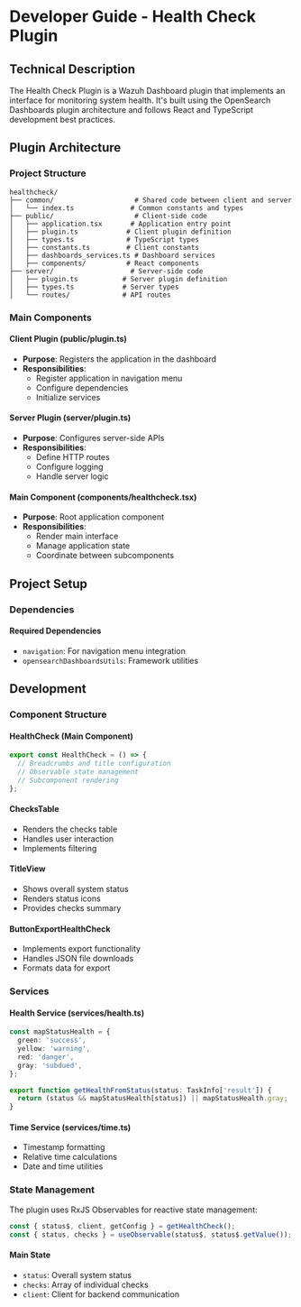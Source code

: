 # Developer Guide - Health Check Plugin

## Technical Description

The Health Check Plugin is a Wazuh Dashboard plugin that implements an interface for monitoring system health. It's built using the OpenSearch Dashboards plugin architecture and follows React and TypeScript development best practices.

## Plugin Architecture

### Project Structure

```
healthcheck/
├── common/                    # Shared code between client and server
│   └── index.ts              # Common constants and types
├── public/                    # Client-side code
│   ├── application.tsx       # Application entry point
│   ├── plugin.ts            # Client plugin definition
│   ├── types.ts             # TypeScript types
│   ├── constants.ts         # Client constants
│   ├── dashboards_services.ts # Dashboard services
│   ├── components/          # React components
├── server/                   # Server-side code
│   ├── plugin.ts           # Server plugin definition
│   ├── types.ts            # Server types
│   └── routes/             # API routes
```

### Main Components

#### Client Plugin (public/plugin.ts)

- **Purpose**: Registers the application in the dashboard
- **Responsibilities**:
  - Register application in navigation menu
  - Configure dependencies
  - Initialize services

#### Server Plugin (server/plugin.ts)

- **Purpose**: Configures server-side APIs
- **Responsibilities**:
  - Define HTTP routes
  - Configure logging
  - Handle server logic

#### Main Component (components/healthcheck.tsx)

- **Purpose**: Root application component
- **Responsibilities**:
  - Render main interface
  - Manage application state
  - Coordinate between subcomponents

## Project Setup

### Dependencies

#### Required Dependencies

- `navigation`: For navigation menu integration
- `opensearchDashboardsUtils`: Framework utilities

## Development

### Component Structure

#### HealthCheck (Main Component)

```typescript
export const HealthCheck = () => {
  // Breadcrumbs and title configuration
  // Observable state management
  // Subcomponent rendering
};
```

#### ChecksTable

- Renders the checks table
- Handles user interaction
- Implements filtering

#### TitleView

- Shows overall system status
- Renders status icons
- Provides checks summary

#### ButtonExportHealthCheck

- Implements export functionality
- Handles JSON file downloads
- Formats data for export

### Services

#### Health Service (services/health.ts)

```typescript
const mapStatusHealth = {
  green: 'success',
  yellow: 'warning',
  red: 'danger',
  gray: 'subdued',
};

export function getHealthFromStatus(status: TaskInfo['result']) {
  return (status && mapStatusHealth[status]) || mapStatusHealth.gray;
}
```

#### Time Service (services/time.ts)

- Timestamp formatting
- Relative time calculations
- Date and time utilities

### State Management

The plugin uses RxJS Observables for reactive state management:

```typescript
const { status$, client, getConfig } = getHealthCheck();
const { status, checks } = useObservable(status$, status$.getValue());
```

#### Main State

- `status`: Overall system status
- `checks`: Array of individual checks
- `client`: Client for backend communication

